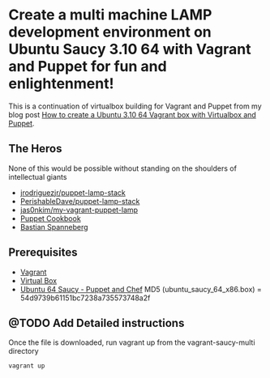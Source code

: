# Create a multi machine LAMP development environment on Ubuntu Saucy 3.10 64 with Vagrant and Puppet for fun and enlightenment!

This is a continuation of virtualbox building for Vagrant and Puppet from my blog post [How to create a Ubuntu 3.10 64 Vagrant box with Virtualbox and Puppet](http://spider.glazzies.net/2014/02/how-to-create-a-ubuntu-3-10-64-vagrant-box-with-virtualbox-and-puppet/).


## The Heros
None of this would be possible without standing on the shoulders of intellectual giants
* [jrodriguezjr/puppet-lamp-stack](https:github.com/jrodriguezjr/puppet-lamp-stack)
* [PerishableDave/puppet-lamp-stack](https://github.com/PerishableDave/puppet-lamp-stack)
* [jas0nkim/my-vagrant-puppet-lamp](https://github.com/jas0nkim/my-vagrant-puppet-lamp)
* [Puppet Cookbook](http://puppetcookbook.com/posts/creating-a-directory.html)
* [Bastian Spanneberg](https://blog.codecentric.de/en/2012/02/automated-virtual-test-environments-with-vagrant-and-puppet/)

## Prerequisites
* [Vagrant](http://www.vagrantup.com/)
* [Virtual Box](https://www.virtualbox.org/)
* [Ubuntu 64 Saucy - Puppet and Chef](http://glazzies.net/ubuntu_saucy_64_x86.box)
   MD5 (ubuntu_saucy_64_x86.box) = 54d9739b61151bc7238a735573748a2f


## @TODO Add Detailed instructions

Once the file is downloaded, run vagrant up from the vagrant-saucy-multi directory

```vagrant up```
